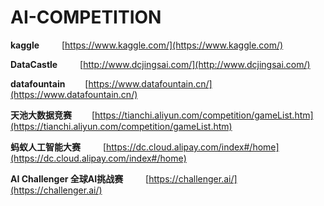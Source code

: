 # AI-COMPETITION

**kaggle** &emsp;&emsp; [https://www.kaggle.com/](https://www.kaggle.com/)


**DataCastle** &emsp;&emsp; [http://www.dcjingsai.com/](http://www.dcjingsai.com/)


**datafountain** &emsp;&emsp;[https://www.datafountain.cn/](https://www.datafountain.cn/)


**天池大数据竞赛** &emsp;&emsp;[https://tianchi.aliyun.com/competition/gameList.htm](https://tianchi.aliyun.com/competition/gameList.htm)


**蚂蚁人工智能大赛** &emsp;&emsp; [https://dc.cloud.alipay.com/index#/home](https://dc.cloud.alipay.com/index#/home)


**AI Challenger 全球AI挑战赛** &emsp;&emsp; [https://challenger.ai/](https://challenger.ai/)
